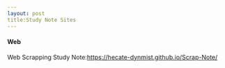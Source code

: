 ```yaml
---
layout: post
title:Study Note Sites
---
```




#### Web

Web Scrapping Study Note:<https://hecate-dynmist.github.io/Scrap-Note/>


